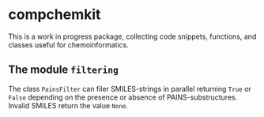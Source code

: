 # compchemkit
This is a work in progress package, collecting code snippets, functions, and classes useful for chemoinformatics.

##  The module `filtering`
The class `PainsFilter` can filer SMILES-strings in parallel returning `True` or `False` depending on the presence or absence of PAINS-substructures. Invalid SMILES return
the value `None`.
